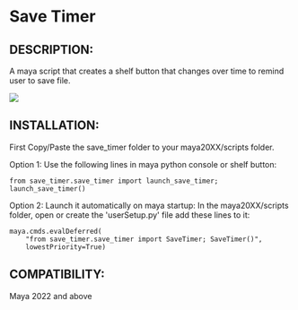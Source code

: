 # Save Timer
## DESCRIPTION:
A maya script that creates a shelf button that changes over time to remind user to save file.

![](https://garcia-nicolas.com/wp-content/uploads/2024/02/save_timer_demo.gif)


## INSTALLATION:
First Copy/Paste the save_timer folder to your maya20XX/scripts folder.

Option 1: Use the following lines in maya python console or shelf button:

```
from save_timer.save_timer import launch_save_timer; launch_save_timer()
```

Option 2: Launch it automatically on maya startup:
In the maya20XX/scripts folder, open or create the 'userSetup.py' file add these lines to it:
```
maya.cmds.evalDeferred(
    "from save_timer.save_timer import SaveTimer; SaveTimer()",
    lowestPriority=True)
```
## COMPATIBILITY:
Maya 2022 and above
